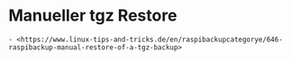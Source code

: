 # Manueller tgz Restore

``` admonish note title="Quelle"
- <https://www.linux-tips-and-tricks.de/en/raspibackupcategorye/646-raspibackup-manual-restore-of-a-tgz-backup>
```
